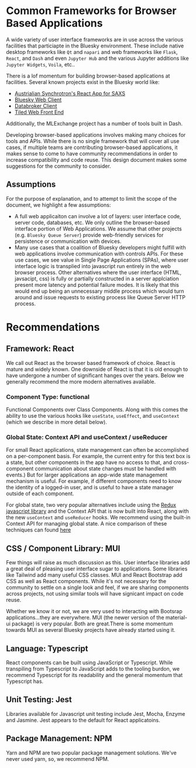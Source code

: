 # Common Frameworks for Browser Based Applications
A wide variety of user interface frameworks are in use across the various facilities that particiapte in the Bluesky environment. These include native desktop frameworks like `Qt` and `napari` and web frameworks like `Flask`, `React`, and `Dash` and even `Jupyter Hub` and the various Jupyter additions like `Jupyter Widgets`, `Voila`, etc.. 

There is a lof momentum for building browser-based applications at facilities. Several known projects exist in the Bluesky world like:
 - [Austrialian Synchrotron's React App for SAXS](https://github.com/AustralianSynchrotron/saxs_beamline_library_react)
 - [Bluesky Web Client](https://github.com/bluesky/bluesky-webclient)
 - [Databroker Client](https://github.com/bluesky/databroker-client)
 - [Tiled Web Front End](https://github.com/bluesky/tiled/tree/main/web-frontend)

Additionally, the MLExchange project has a number of tools built in Dash.

Developing browser-based applications involves making many choices for tools and APIs. While there is no single framework that will cover all use cases, if multiple teams are contributing browser-based applications, it makes sense to come to have community recommendations in order to increase compatibility and code reuse. This design document makes some suggestions for the community to consider.

## Assumptions
For the purpose of explanation, and to attempt to limit the scope of the document, we highlight a few assumptions:
 - A full web applicaiton can involve a lot of layers: user interface code, server code, databases, etc. We only outline the browser-based interface portion of Web Applications. We assume that other projects (e.g. `Bluesky Queue Server`) provide web-friendly services for persistence or communication with devices.
 - Many use cases that a coalition of Bluesky developers might fulfill with web applications involve communication with controls APIs. For these use cases, we see value in Single Page Applications (SPAs), where user interface logic is transplied into javascript run entirely in the web browser process. Other alternatives where the user interface  (HTML, javsacipt, css) is fully or partially constructed in a server applciation present more latency and potential failure modes. It is likely that this would end up being an unnecessary middle process which would turn around and issue requests to existing process like Queue Server HTTP process.

# Recommendations

## Framework: React
We call out React as the browser based framework of choice. React is mature and widely known. One downside of React is that it is old enough to have undergone a number of significant hanges over the years. Below we generally recommend the more modern alternatives available. 

### Component Type: functional
Functional Components over Class Components. Along with this comes the ability to use the various hooks like `useState`, `useEffect`, and `useContext` (which we describe in more detail below).

### Global State: Context API and useContext / useReducer
For small React applications, state management can often be accomplished on a per-component basis. For example, the current entry for this text box is a state, but other components in the app have no access to that, and cross-component communication about state changes must be handled with events.) But for larger applications an app-wide state management mechanism is useful. For example, if different components need to know the identity of a logged-in user, and is useful to have a state manager outside of each component.

For global state, two very popular alternatives include using the [Redux javascript library](https://react-redux.js.org/introduction/getting-started) and the Context API that is now built into React, along with the new `useContext` and `useReducer` hooks. We recommend using the built-in Context API for managing global state. A nice comparison of these techniques can found [here](https://blog.logrocket.com/react-hooks-context-redux-state-management/)

## CSS / Component Library: MUI
Few things will raise as much discussion as this. User interface libraries add a great deal of pleasing user interface sugar to applications. Some libraries like Tailwind add many useful CSS classes. MUI and React Bootstrap add CSS as well as React components. While it's not necessary for the community to settle on a single look and feel, if we are sharing components across projects, not using similar tools will have signicant impact on code reuse.

Whether we know it or not, we are very used to interacting with Bootsrap applications...they are everywhere. MUI (the newer version of the material-ui package) is very popular. Both are great.There is some momentum towards MUI as several Bluesky projects have already started using it.

## Language: Typescript
React components can be built using JavaScript or Typescript. While transpiling from Typescript to JavaScript adds to the tooling burdon, we recommend Typescript for its readability and the general momentum that Typescript has.

## Unit Testing: Jest
Libraries available for Javascript unit testing include Jest, Mocha, Enzyme and Jasmine. Jest appears to the default for React applicatoins.

## Package Management: NPM
Yarn and NPM are two popular package management solutions. We've never used yarn, so, we recommend NPM.


